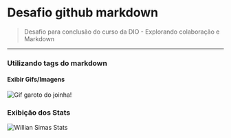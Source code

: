 # Desafio github markdown
> Desafio para conclusão do curso da DIO - Explorando colaboração e Markdown
---
### Utilizando tags do markdown
#### Exibir Gifs/Imagens
![Gif garoto do joinha!](https://c.tenor.com/-JIgHIMq1u8AAAAC/tenor.gif)

### Exibição dos Stats
![Willian Simas Stats](https://github-readme-stats.vercel.app/api?username=willsimas)